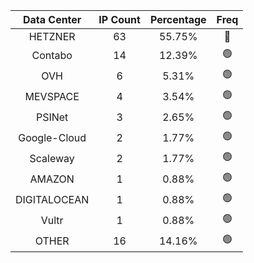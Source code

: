 | Data Center | IP Count | Percentage | Freq |
|:------------:|:--------:|:-----------:|:-----:|
| HETZNER | 63 | 55.75% | 🔴 |
| Contabo | 14 | 12.39% | 🟢 |
| OVH | 6 | 5.31% | 🟢 |
| MEVSPACE | 4 | 3.54% | 🟢 |
| PSINet | 3 | 2.65% | 🟢 |
| Google-Cloud | 2 | 1.77% | 🟢 |
| Scaleway | 2 | 1.77% | 🟢 |
| AMAZON | 1 | 0.88% | 🟢 |
| DIGITALOCEAN | 1 | 0.88% | 🟢 |
| Vultr | 1 | 0.88% | 🟢 |
| OTHER | 16 | 14.16% | 🟢 |